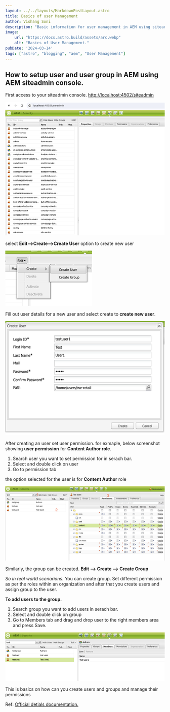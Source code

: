 ```yaml
---
layout: ../../layouts/MarkdownPostLayout.astro
title: Basics of user Management
author: Vishang Soni
description: "Basic information for user management in AEM using siteadmin console."
image:
    url: "https://docs.astro.build/assets/arc.webp"
    alt: "Basics of User Management."
pubDate: '2024-03-14'
tags: ["astro", "blogging", "aem", "User Management"]
---
```

## How to setup user and user group in AEM using AEM siteadmin console.

First access to your siteadmin console. [http://localhost:4502/siteadmin](localhost:4502/siteadmin)

![localhost user admin](./images/useradminconsole.png "Useradminconsole.")

select **Edit-->Create-->Create User** option to create new user

![Create user option](./images/createuser.png "Create User")

Fill out user details for a new user and select create to **create new user**.

![User Details](./images/userdetails.png "User Details Option")

After creating an user set user permission. for exmaple, below screenshot showing **user permission** for **Content Author role**.

1. Search user you want to set permission for in serach bar.
2. Select and double click on user
3. Go to permission tab

the option selected for the user is for **Content Author** role

![User Permissions](./images/userpermission.png "User Permission Option")

Similarly, the group can be created.
**Edit --> Create --> Create Group**

*So in real world scenarions.* You can create group. Set different permission as per the roles within an organization and after that you create users and assign group to the user.

**To add users to the group.**
1. Search group you want to add users in serach bar.
2. Select and double click on group
3. Go to Members tab and drag and drop user to the right members area and press Save.

![Adding members to the group](./images/userstoagroup.png "Adding members to the group")

This is basics on how can you create users and groups and manage their permissions

Ref: [Official detials documentation.](https://experienceleague.adobe.com/en/docs/experience-manager-65/content/forms/administrator-help/setup-organize-users/adding-configuring-users)